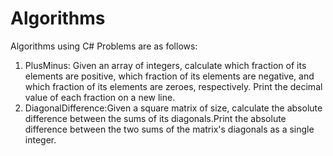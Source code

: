 # Algorithms
Algorithms using C#
Problems are as follows:
1. PlusMinus: Given an array of integers, calculate which fraction of its elements are positive, which fraction of its elements are negative, and which fraction of its elements are zeroes, respectively. Print the decimal value of each fraction on a new line.
2. DiagonalDifference:Given a square matrix of size, calculate the absolute difference between the sums of its diagonals.Print the absolute difference between the two sums of the matrix's diagonals as a single integer.
